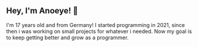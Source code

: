 ## Hey, I'm Anoeye! 👋
I'm 17 years old and from Germany! I started programming in 2021, since then i was working on small projects for whatever i needed. Now my goal is to keep getting better and grow as a programmer.
